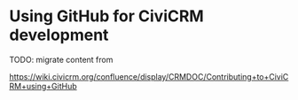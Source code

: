 # Using GitHub for CiviCRM development

TODO: migrate content from

https://wiki.civicrm.org/confluence/display/CRMDOC/Contributing+to+CiviCRM+using+GitHub
